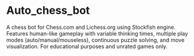 # Auto_chess_bot
A chess bot for Chess.com and Lichess.org using Stockfish engine. Features human-like gameplay with variable thinking times, multiple play modes (auto/manual/mouseless), continuous puzzle solving, and move visualization. For educational purposes and unrated games only.
